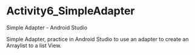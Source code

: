 # Activity6_SimpleAdapter

Simple Adapter - Android Studio

Simple Adapter, practice in Android Studio to use an adapter to create an Arraylist to a list View. 
